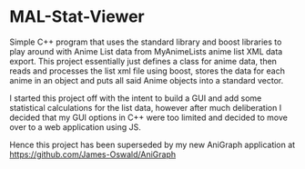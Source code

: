 # MAL-Stat-Viewer
Simple C++ program that uses the standard library and boost libraries to play around with Anime List data from MyAnimeLists anime list XML data export. This project essentially just defines a class for anime data, then reads and processes the list xml file using boost, stores the data for each anime in an object and puts all said Anime objects into a standard vector. 

I started this project off with the intent to build a GUI and add some statistical calculations for the list data, however after much deliberation I decided that my GUI options in C++ were too limited and decided to move over to a web application using JS. 

Hence this project has been superseded by my new AniGraph application at
https://github.com/James-Oswald/AniGraph 

